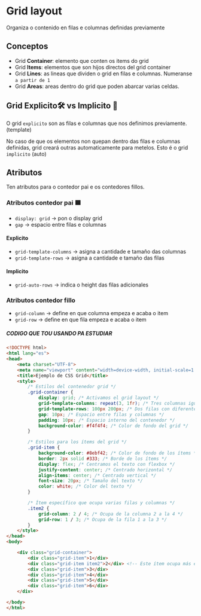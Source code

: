 # Grid layout
Organiza o contenido en filas e columnas definidas previamente

## Conceptos
* Grid **Container**: elemento que conten os items do grid
* Grid **Items**: elementos que son hijos directos del grid container
* Grid **Lines**: as lineas que dividen o grid en filas e columnas. Numeranse `a partir de 1`
* Grid **Areas**: areas dentro do grid que poden abarcar varias celdas.

## Grid Explicito🛠️  vs Implicito 🤖
O grid `explicito` son as filas e columnas que nos definimos previamente. (template)

No caso de que os elementos non quepan dentro das filas e columnas definidas, grid creará outras automaticamente para metelos. Esto é o grid `implicito` (auto)

## Atributos
Ten atributos para o contedor pai e os contedores fillos.

### Atributos contedor pai 🟦
* `display: grid` -> pon o display grid
* `gap` -> espacio entre filas e columnas
#### Explicito
* `grid-template-columns` -> asigna a cantidade e tamaño das columnas
* `grid-template-rows` -> asigna a cantidade e tamaño das filas
#### Implicito
* `grid-auto-rows` -> indica o height das filas adicionales

### Atributos contedor fillo
* `grid-column` -> define en que columna empeza e acaba o item
* `grid-row` -> define en que fila empeza e acaba o item


##### CODIGO QUE TOU USANDO PA ESTUDIAR
````html
<!DOCTYPE html>
<html lang="es">
<head>
    <meta charset="UTF-8">
    <meta name="viewport" content="width=device-width, initial-scale=1.0">
    <title>Ejemplo de CSS Grid</title>
    <style>
        /* Estilos del contenedor grid */
        .grid-container {
            display: grid; /* Activamos el grid layout */
            grid-template-columns: repeat(3, 1fr); /* Tres columnas iguales */
            grid-template-rows: 100px 200px; /* Dos filas con diferentes alturas */
            gap: 10px; /* Espacio entre filas y columnas */
            padding: 10px; /* Espacio interno del contenedor */
            background-color: #f4f4f4; /* Color de fondo del grid */
        }

        /* Estilos para los ítems del grid */
        .grid-item {
            background-color: #8ebf42; /* Color de fondo de los ítems */
            border: 2px solid #333; /* Borde de los ítems */
            display: flex; /* Centramos el texto con flexbox */
            justify-content: center; /* Centrado horizontal */
            align-items: center; /* Centrado vertical */
            font-size: 20px; /* Tamaño del texto */
            color: white; /* Color del texto */
        }

        /* Ítem específico que ocupa varias filas y columnas */
        .item2 {
            grid-column: 2 / 4; /* Ocupa de la columna 2 a la 4 */
            grid-row: 1 / 3; /* Ocupa de la fila 1 a la 3 */
        }
    </style>
</head>
<body>

    <div class="grid-container">
        <div class="grid-item">1</div>
        <div class="grid-item item2">2</div> <!-- Este ítem ocupa más espacio -->
        <div class="grid-item">3</div>
        <div class="grid-item">4</div>
        <div class="grid-item">5</div>
        <div class="grid-item">6</div>
    </div>

</body>
</html>
````